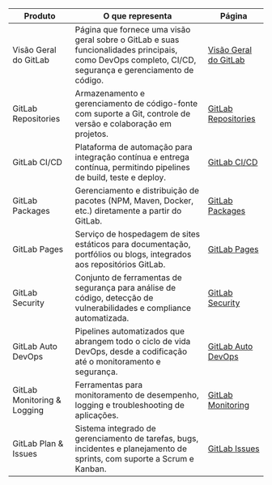 | **Produto**               | **O que representa**                                                                                  | **Página**                                               |
|---------------------------|------------------------------------------------------------------------------------------------------|----------------------------------------------------------|
| Visão Geral do GitLab      | Página que fornece uma visão geral sobre o GitLab e suas funcionalidades principais, como DevOps completo, CI/CD, segurança e gerenciamento de código. | [Visão Geral do GitLab](https://about.gitlab.com/stages-devops-lifecycle/) |
| GitLab Repositories        | Armazenamento e gerenciamento de código-fonte com suporte a Git, controle de versão e colaboração em projetos. | [GitLab Repositories](https://about.gitlab.com/stages-devops-lifecycle/source-code-management/) |
| GitLab CI/CD               | Plataforma de automação para integração contínua e entrega contínua, permitindo pipelines de build, teste e deploy. | [GitLab CI/CD](https://about.gitlab.com/stages-devops-lifecycle/continuous-integration/) |
| GitLab Packages            | Gerenciamento e distribuição de pacotes (NPM, Maven, Docker, etc.) diretamente a partir do GitLab. | [GitLab Packages](https://about.gitlab.com/stages-devops-lifecycle/package/) |
| GitLab Pages               | Serviço de hospedagem de sites estáticos para documentação, portfólios ou blogs, integrados aos repositórios GitLab. | [GitLab Pages](https://docs.gitlab.com/ee/user/project/pages/) |
| GitLab Security            | Conjunto de ferramentas de segurança para análise de código, detecção de vulnerabilidades e compliance automatizada. | [GitLab Security](https://docs.gitlab.com/ee/user/application_security/get-started-security.html) |
| GitLab Auto DevOps         | Pipelines automatizados que abrangem todo o ciclo de vida DevOps, desde a codificação até o monitoramento e segurança. | [GitLab Auto DevOps](https://about.gitlab.com/stages-devops-lifecycle/auto-devops/) |
| GitLab Monitoring & Logging | Ferramentas para monitoramento de desempenho, logging e troubleshooting de aplicações.               | [GitLab Monitoring](https://docs.gitlab.com/ee/operations//) |
| GitLab Plan & Issues              | Sistema integrado de gerenciamento de tarefas, bugs, incidentes e planejamento de sprints, com suporte a Scrum e Kanban. | [GitLab Issues](https://docs.gitlab.com/ee/user/get_started/get_started_planning_work.html) |
